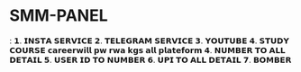 # SMM-PANEL
: 𝟭. 𝗜𝗡𝗦𝗧𝗔 𝗦𝗘𝗥𝗩𝗜𝗖𝗘 𝟮. 𝗧𝗘𝗟𝗘𝗚𝗥𝗔𝗠 𝗦𝗘𝗥𝗩𝗜𝗖𝗘 𝟯. 𝗬𝗢𝗨𝗧𝗨𝗕𝗘  𝟰. 𝗦𝗧𝗨𝗗𝗬 𝗖𝗢𝗨𝗥𝗦𝗘      𝗰𝗮𝗿𝗲𝗲𝗿𝘄𝗶𝗹𝗹 𝗽𝘄 𝗿𝘄𝗮 𝗸𝗴𝘀 𝗮𝗹𝗹 𝗽𝗹𝗮𝘁𝗲𝗳𝗼𝗿𝗺  𝟰. 𝗡𝗨𝗠𝗕𝗘𝗥 𝗧𝗢 𝗔𝗟𝗟 𝗗𝗘𝗧𝗔𝗜𝗟  𝟱. 𝗨𝗦𝗘𝗥 𝗜𝗗 𝗧𝗢 𝗡𝗨𝗠𝗕𝗘𝗥  𝟲. 𝗨𝗣𝗜 𝗧𝗢 𝗔𝗟𝗟 𝗗𝗘𝗧𝗔𝗜𝗟  𝟳. 𝗕𝗢𝗠𝗕𝗘𝗥  
